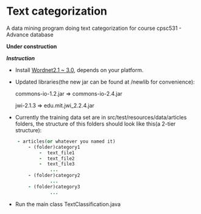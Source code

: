 Text categorization
==================

A data mining program doing text categorization for course cpsc531 - Advance database

**Under construction**

***Instruction***

* Install [Wordnet2.1 ~ 3.0](http://wordnet.princeton.edu/wordnet/download/current-version/), depends on your platform.

* Updated libraries(the new jar can be found at /newlib for convenience): 

  commons-io-1.2.jar => commons-io-2.4.jar
    
  jwi-2.1.3 => edu.mit.jwi_2.2.4.jar
* Currently the training data set are in src/test/resources/data/articles folders, the structure of this folders should look like this(a 2-tier structure):	
```ruby
	- articles(or whatever you named it)
		- (folder)category1
			-  text_file1
			-  text_file2
			-  text_file3
				...
		- (folder)category2
				...
		- (folder)category3
				...
```
* Run the main class TextClassification.java